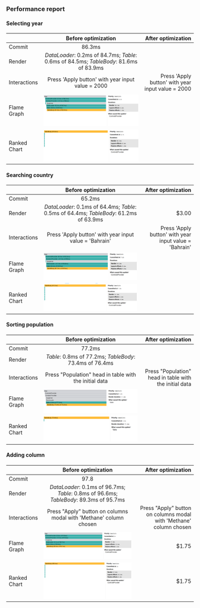 ### Performance report

#### Selecting year

|              |                                  Before optimization                                   |                                After optimization |
| :----------- | :------------------------------------------------------------------------------------: | ------------------------------------------------: |
| Commit       |                                         86.3ms                                         |                                                   |
| Render       | _DataLoader_: 0.2ms of 84.7ms; _Table_: 0.6ms of 84.5ms; _TableBody_: 81.6ms of 83.9ms |                                                   |
| Interactions |                   Press 'Apply button' with year input value = 2000                    | Press 'Apply button' with year input value = 2000 |
| Flame Graph  |                                 ![alt text](image.png)                                 |                                                   |
| Ranked Chart |                                ![alt text](image-1.png)                                |                                                   |

#### Searching country

|              |                                  Before optimization                                   |                                     After optimization |
| :----------- | :------------------------------------------------------------------------------------: | -----------------------------------------------------: |
| Commit       |                                         65.2ms                                         |                                                        |
| Render       | _DataLoader_: 0.1ms of 64.4ms; _Table_: 0.5ms of 64.4ms; _TableBody_: 61.2ms of 63.9ms |                                                  $3.00 |
| Interactions |                 Press 'Apply button' with year input value = 'Bahrain'                 | Press 'Apply button' with year input value = 'Bahrain' |
| Flame Graph  |                                ![alt text](image-2.png)                                |                                                        |
| Ranked Chart |                                ![alt text](image-3.png)                                |                                                        |

#### Sorting population

|              |                   Before optimization                   |                                     After optimization |
| :----------- | :-----------------------------------------------------: | -----------------------------------------------------: |
| Commit       |                         77.2ms                          |                                                        |
| Render       | _Table_: 0.8ms of 77.2ms; _TableBody_: 73.4ms of 76.4ms |                                                        |
| Interactions | Press "Population" head in table with the initial data  | Press "Population" head in table with the initial data |
| Flame Graph  |                ![alt text](image-4.png)                 |                                                        |
| Ranked Chart |                ![alt text](image-5.png)                 |                                                        |

#### Adding column

|              |                                  Before optimization                                   |                                                 After optimization |
| :----------- | :------------------------------------------------------------------------------------: | -----------------------------------------------------------------: |
| Commit       |                                          97.8                                          |                                                                    |
| Render       | _DataLoader_: 0.1ms of 96.7ms; _Table_: 0.8ms of 96.6ms; _TableBody_: 89.3ms of 95.7ms |                                                                    |
| Interactions |           Press "Apply" button on columns modal with 'Methane' column chosen           | Press "Apply" button on columns modal with 'Methane' column chosen |
| Flame Graph  |                                ![alt text](image-6.png)                                |                                                              $1.75 |
| Ranked Chart |                                ![alt text](image-7.png)                                |                                                              $1.75 |
